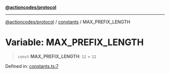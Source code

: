 [**@actioncodes/protocol**](../../README.md)

***

[@actioncodes/protocol](../../modules.md) / [constants](../README.md) / MAX\_PREFIX\_LENGTH

# Variable: MAX\_PREFIX\_LENGTH

> `const` **MAX\_PREFIX\_LENGTH**: `12` = `12`

Defined in: [constants.ts:7](https://github.com/otaprotocol/actioncodes/blob/a8b35c1388affc2365ea89beead5f92a97b38de7/src/constants.ts#L7)
